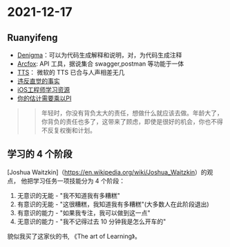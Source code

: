 # 2021-12-17

## Ruanyifeng

- [Denigma](https://denigma.app/faq)：可以为代码生成解释和说明，对，为代码生成注释
- [Arcfox](https://www.apifox.cn/help/app/getting-started/): API 工具，据说集合 swagger,postman 等功能于一体
- [TTS](https://techcommunity.microsoft.com/t5/azure-ai-blog/azure-text-to-speech-updates-at-build-2021/ba-p/2382981)： 微软的 TTS 已合与人声相差无几
- [违反直觉的事实](https://axisofordinary.substack.com/p/the-most-counterintuitive-facts-in)
- [iOS工程师学习资源](https://kean.blog/post/learn-ios)
- [你的估计需要乘以PI](https://web.archive.org/web/20170603123809/http://www.tuicool.com:80/articles/7niyym)

>> 年轻时，你没有背负太大的责任，想做什么就应该去做。年龄大了，你背负的责任也多了，这带来了顾虑，即使是很好的机会，你也不得不反复权衡和计划。

## 学习的 4 个阶段

[Joshua Waitzkin]（<https://en.wikipedia.org/wiki/Joshua_Waitzkin>）的观点， 他把学习任务一项技能分为 4 个阶段：

1. 无意识的无能 - "我不知道我有多糟糕"
2. 有意识的无能 - "这很糟糕，我知道我有多糟糕"(大多数人在此阶段退出)
3. 有意识的能力 - "如果我专注，我可以做到这一点"
4. 无意识的能力 - "我不记得过去 10 分钟我是怎么开车的"

貌似我买了这家伙的书, 《The art of Learning》。
